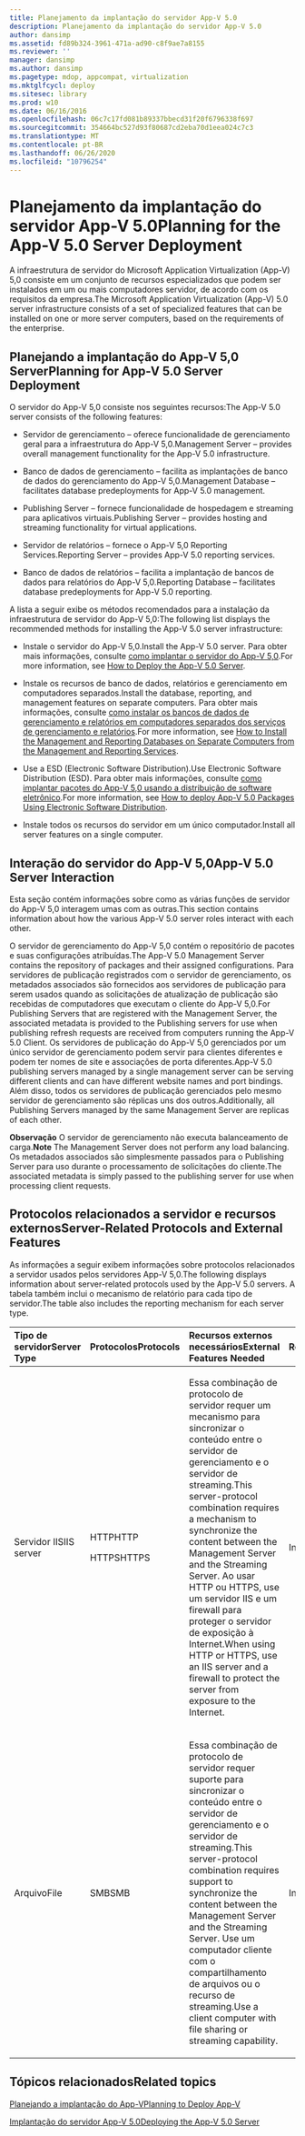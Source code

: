 ```yaml
---
title: Planejamento da implantação do servidor App-V 5.0
description: Planejamento da implantação do servidor App-V 5.0
author: dansimp
ms.assetid: fd89b324-3961-471a-ad90-c8f9ae7a8155
ms.reviewer: ''
manager: dansimp
ms.author: dansimp
ms.pagetype: mdop, appcompat, virtualization
ms.mktglfcycl: deploy
ms.sitesec: library
ms.prod: w10
ms.date: 06/16/2016
ms.openlocfilehash: 06c7c17fd081b89337bbecd31f20f6796338f697
ms.sourcegitcommit: 354664bc527d93f80687cd2eba70d1eea024c7c3
ms.translationtype: MT
ms.contentlocale: pt-BR
ms.lasthandoff: 06/26/2020
ms.locfileid: "10796254"
---
```

# <span data-ttu-id="81ea0-103">Planejamento da implantação do servidor App-V 5.0</span><span class="sxs-lookup"><span data-stu-id="81ea0-103">Planning for the App-V 5.0 Server Deployment</span></span>


<span data-ttu-id="81ea0-104">A infraestrutura de servidor do Microsoft Application Virtualization (App-V) 5,0 consiste em um conjunto de recursos especializados que podem ser instalados em um ou mais computadores servidor, de acordo com os requisitos da empresa.</span><span class="sxs-lookup"><span data-stu-id="81ea0-104">The Microsoft Application Virtualization (App-V) 5.0 server infrastructure consists of a set of specialized features that can be installed on one or more server computers, based on the requirements of the enterprise.</span></span>

## <span data-ttu-id="81ea0-105">Planejando a implantação do App-V 5,0 Server</span><span class="sxs-lookup"><span data-stu-id="81ea0-105">Planning for App-V 5.0 Server Deployment</span></span>


<span data-ttu-id="81ea0-106">O servidor do App-V 5,0 consiste nos seguintes recursos:</span><span class="sxs-lookup"><span data-stu-id="81ea0-106">The App-V 5.0 server consists of the following features:</span></span>

-   <span data-ttu-id="81ea0-107">Servidor de gerenciamento – oferece funcionalidade de gerenciamento geral para a infraestrutura do App-V 5,0.</span><span class="sxs-lookup"><span data-stu-id="81ea0-107">Management Server – provides overall management functionality for the App-V 5.0 infrastructure.</span></span>

-   <span data-ttu-id="81ea0-108">Banco de dados de gerenciamento – facilita as implantações de banco de dados do gerenciamento do App-V 5,0.</span><span class="sxs-lookup"><span data-stu-id="81ea0-108">Management Database – facilitates database predeployments for App-V 5.0 management.</span></span>

-   <span data-ttu-id="81ea0-109">Publishing Server – fornece funcionalidade de hospedagem e streaming para aplicativos virtuais.</span><span class="sxs-lookup"><span data-stu-id="81ea0-109">Publishing Server – provides hosting and streaming functionality for virtual applications.</span></span>

-   <span data-ttu-id="81ea0-110">Servidor de relatórios – fornece o App-V 5,0 Reporting Services.</span><span class="sxs-lookup"><span data-stu-id="81ea0-110">Reporting Server – provides App-V 5.0 reporting services.</span></span>

-   <span data-ttu-id="81ea0-111">Banco de dados de relatórios – facilita a implantação de bancos de dados para relatórios do App-V 5,0.</span><span class="sxs-lookup"><span data-stu-id="81ea0-111">Reporting Database – facilitates database predeployments for App-V 5.0 reporting.</span></span>

<span data-ttu-id="81ea0-112">A lista a seguir exibe os métodos recomendados para a instalação da infraestrutura de servidor do App-V 5,0:</span><span class="sxs-lookup"><span data-stu-id="81ea0-112">The following list displays the recommended methods for installing the App-V 5.0 server infrastructure:</span></span>

-   <span data-ttu-id="81ea0-113">Instale o servidor do App-V 5,0.</span><span class="sxs-lookup"><span data-stu-id="81ea0-113">Install the App-V 5.0 server.</span></span> <span data-ttu-id="81ea0-114">Para obter mais informações, consulte [como implantar o servidor do App-V 5,0](how-to-deploy-the-app-v-50-server-50sp3.md).</span><span class="sxs-lookup"><span data-stu-id="81ea0-114">For more information, see [How to Deploy the App-V 5.0 Server](how-to-deploy-the-app-v-50-server-50sp3.md).</span></span>

-   <span data-ttu-id="81ea0-115">Instale os recursos de banco de dados, relatórios e gerenciamento em computadores separados.</span><span class="sxs-lookup"><span data-stu-id="81ea0-115">Install the database, reporting, and management features on separate computers.</span></span> <span data-ttu-id="81ea0-116">Para obter mais informações, consulte [como instalar os bancos de dados de gerenciamento e relatórios em computadores separados dos serviços de gerenciamento e relatórios](how-to-install-the-management-and-reporting-databases-on-separate-computers-from-the-management-and-reporting-services.md).</span><span class="sxs-lookup"><span data-stu-id="81ea0-116">For more information, see [How to Install the Management and Reporting Databases on Separate Computers from the Management and Reporting Services](how-to-install-the-management-and-reporting-databases-on-separate-computers-from-the-management-and-reporting-services.md).</span></span>

-   <span data-ttu-id="81ea0-117">Use a ESD (Electronic Software Distribution).</span><span class="sxs-lookup"><span data-stu-id="81ea0-117">Use Electronic Software Distribution (ESD).</span></span> <span data-ttu-id="81ea0-118">Para obter mais informações, consulte [como implantar pacotes do App-V 5,0 usando a distribuição de software eletrônico](how-to-deploy-app-v-50-packages-using-electronic-software-distribution.md).</span><span class="sxs-lookup"><span data-stu-id="81ea0-118">For more information, see [How to deploy App-V 5.0 Packages Using Electronic Software Distribution](how-to-deploy-app-v-50-packages-using-electronic-software-distribution.md).</span></span>

-   <span data-ttu-id="81ea0-119">Instale todos os recursos do servidor em um único computador.</span><span class="sxs-lookup"><span data-stu-id="81ea0-119">Install all server features on a single computer.</span></span>

## <a href="" id="---------app-v-5-0-server-interaction"></a> <span data-ttu-id="81ea0-120">Interação do servidor do App-V 5,0</span><span class="sxs-lookup"><span data-stu-id="81ea0-120">App-V 5.0 Server Interaction</span></span>


<span data-ttu-id="81ea0-121">Esta seção contém informações sobre como as várias funções de servidor do App-V 5,0 interagem umas com as outras.</span><span class="sxs-lookup"><span data-stu-id="81ea0-121">This section contains information about how the various App-V 5.0 server roles interact with each other.</span></span>

<span data-ttu-id="81ea0-122">O servidor de gerenciamento do App-V 5,0 contém o repositório de pacotes e suas configurações atribuídas.</span><span class="sxs-lookup"><span data-stu-id="81ea0-122">The App-V 5.0 Management Server contains the repository of packages and their assigned configurations.</span></span> <span data-ttu-id="81ea0-123">Para servidores de publicação registrados com o servidor de gerenciamento, os metadados associados são fornecidos aos servidores de publicação para serem usados quando as solicitações de atualização de publicação são recebidas de computadores que executam o cliente do App-V 5,0.</span><span class="sxs-lookup"><span data-stu-id="81ea0-123">For Publishing Servers that are registered with the Management Server, the associated metadata is provided to the Publishing servers for use when publishing refresh requests are received from computers running the App-V 5.0 Client.</span></span> <span data-ttu-id="81ea0-124">Os servidores de publicação do App-V 5,0 gerenciados por um único servidor de gerenciamento podem servir para clientes diferentes e podem ter nomes de site e associações de porta diferentes.</span><span class="sxs-lookup"><span data-stu-id="81ea0-124">App-V 5.0 publishing servers managed by a single management server can be serving different clients and can have different website names and port bindings.</span></span> <span data-ttu-id="81ea0-125">Além disso, todos os servidores de publicação gerenciados pelo mesmo servidor de gerenciamento são réplicas uns dos outros.</span><span class="sxs-lookup"><span data-stu-id="81ea0-125">Additionally, all Publishing Servers managed by the same Management Server are replicas of each other.</span></span>

<span data-ttu-id="81ea0-126">**Observação**  O servidor de gerenciamento não executa balanceamento de carga.</span><span class="sxs-lookup"><span data-stu-id="81ea0-126">**Note** The Management Server does not perform any load balancing.</span></span> <span data-ttu-id="81ea0-127">Os metadados associados são simplesmente passados para o Publishing Server para uso durante o processamento de solicitações do cliente.</span><span class="sxs-lookup"><span data-stu-id="81ea0-127">The associated metadata is simply passed to the publishing server for use when processing client requests.</span></span>

 

## <span data-ttu-id="81ea0-128">Protocolos relacionados a servidor e recursos externos</span><span class="sxs-lookup"><span data-stu-id="81ea0-128">Server-Related Protocols and External Features</span></span>


<span data-ttu-id="81ea0-129">As informações a seguir exibem informações sobre protocolos relacionados a servidor usados pelos servidores App-V 5,0.</span><span class="sxs-lookup"><span data-stu-id="81ea0-129">The following displays information about server-related protocols used by the App-V 5.0 servers.</span></span> <span data-ttu-id="81ea0-130">A tabela também inclui o mecanismo de relatório para cada tipo de servidor.</span><span class="sxs-lookup"><span data-stu-id="81ea0-130">The table also includes the reporting mechanism for each server type.</span></span>

<table>
<colgroup>
<col width="20%" />
<col width="20%" />
<col width="20%" />
<col width="20%" />
<col width="20%" />
</colgroup>
<thead>
<tr class="header">
<th align="left"><span data-ttu-id="81ea0-131">Tipo de servidor</span><span class="sxs-lookup"><span data-stu-id="81ea0-131">Server Type</span></span></th>
<th align="left"><span data-ttu-id="81ea0-132">Protocolos</span><span class="sxs-lookup"><span data-stu-id="81ea0-132">Protocols</span></span></th>
<th align="left"><span data-ttu-id="81ea0-133">Recursos externos necessários</span><span class="sxs-lookup"><span data-stu-id="81ea0-133">External Features Needed</span></span></th>
<th align="left"><span data-ttu-id="81ea0-134">Relatórios</span><span class="sxs-lookup"><span data-stu-id="81ea0-134">Reporting</span></span></th>
<th align="left"></th>
</tr>
</thead>
<tbody>
<tr class="odd">
<td align="left"><p><span data-ttu-id="81ea0-135">Servidor IIS</span><span class="sxs-lookup"><span data-stu-id="81ea0-135">IIS server</span></span></p></td>
<td align="left"><p><span data-ttu-id="81ea0-136">HTTP</span><span class="sxs-lookup"><span data-stu-id="81ea0-136">HTTP</span></span></p>
<p><span data-ttu-id="81ea0-137">HTTPS</span><span class="sxs-lookup"><span data-stu-id="81ea0-137">HTTPS</span></span></p></td>
<td align="left"><p><span data-ttu-id="81ea0-138">Essa combinação de protocolo de servidor requer um mecanismo para sincronizar o conteúdo entre o servidor de gerenciamento e o servidor de streaming.</span><span class="sxs-lookup"><span data-stu-id="81ea0-138">This server-protocol combination requires a mechanism to synchronize the content between the Management Server and the Streaming Server.</span></span> <span data-ttu-id="81ea0-139">Ao usar HTTP ou HTTPS, use um servidor IIS e um firewall para proteger o servidor de exposição à Internet.</span><span class="sxs-lookup"><span data-stu-id="81ea0-139">When using HTTP or HTTPS, use an IIS server and a firewall to protect the server from exposure to the Internet.</span></span></p></td>
<td align="left"><p><span data-ttu-id="81ea0-140">Interna</span><span class="sxs-lookup"><span data-stu-id="81ea0-140">Internal</span></span></p></td>
<td align="left"></td>
</tr>
<tr class="even">
<td align="left"><p><span data-ttu-id="81ea0-141">Arquivo</span><span class="sxs-lookup"><span data-stu-id="81ea0-141">File</span></span></p></td>
<td align="left"><p><span data-ttu-id="81ea0-142">SMB</span><span class="sxs-lookup"><span data-stu-id="81ea0-142">SMB</span></span></p></td>
<td align="left"><p><span data-ttu-id="81ea0-143">Essa combinação de protocolo de servidor requer suporte para sincronizar o conteúdo entre o servidor de gerenciamento e o servidor de streaming.</span><span class="sxs-lookup"><span data-stu-id="81ea0-143">This server-protocol combination requires support to synchronize the content between the Management Server and the Streaming Server.</span></span> <span data-ttu-id="81ea0-144">Use um computador cliente com o compartilhamento de arquivos ou o recurso de streaming.</span><span class="sxs-lookup"><span data-stu-id="81ea0-144">Use a client computer with file sharing or streaming capability.</span></span></p></td>
<td align="left"><p><span data-ttu-id="81ea0-145">Interna</span><span class="sxs-lookup"><span data-stu-id="81ea0-145">Internal</span></span></p></td>
<td align="left"></td>
</tr>
</tbody>
</table>

 






## <span data-ttu-id="81ea0-146">Tópicos relacionados</span><span class="sxs-lookup"><span data-stu-id="81ea0-146">Related topics</span></span>


[<span data-ttu-id="81ea0-147">Planejando a implantação do App-V</span><span class="sxs-lookup"><span data-stu-id="81ea0-147">Planning to Deploy App-V</span></span>](planning-to-deploy-app-v.md)

[<span data-ttu-id="81ea0-148">Implantação do servidor App-V 5.0</span><span class="sxs-lookup"><span data-stu-id="81ea0-148">Deploying the App-V 5.0 Server</span></span>](deploying-the-app-v-50-server.md)

 

 





